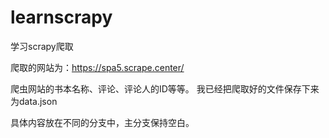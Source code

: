 # learnscrapy
学习scrapy爬取

爬取的网站为：https://spa5.scrape.center/

爬虫网站的书本名称、评论、评论人的ID等等。
我已经把爬取好的文件保存下来为data.json

具体内容放在不同的分支中，主分支保持空白。
